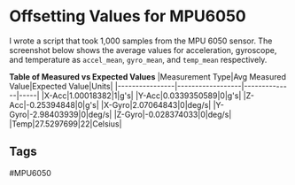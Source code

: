 # Offsetting Values for MPU6050

I wrote a script that took 1,000 samples from the MPU 6050 sensor. The screenshot below shows the average values for acceleration, gyroscope, and temperature as `accel_mean`, `gyro_mean`, and `temp_mean` respectively.  

**Table of Measured vs Expected Values**
|Measurement Type|Avg Measured Value|Expected Value|Units|
|----------------|------------------|--------------|-----|
|X-Acc|1.00018382|1|g's|
|Y-Acc|0.0339350589|0|g's|
|Z-Acc|-0.25394848|0|g's|
|X-Gyro|2.07064843|0|deg/s|
|Y-Gyro|-2.98403939|0|deg/s|
|Z-Gyro|-0.028374033|0|deg/s|
|Temp|27.5297699|22|Celsius|

## Tags
#MPU6050
